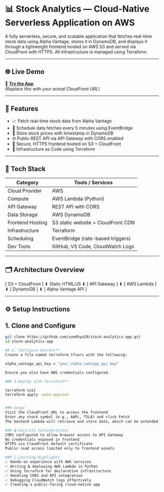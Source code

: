# 📊 Stock Analytics — Cloud-Native Serverless Application on AWS

A fully serverless, secure, and scalable application that fetches real-time stock data using Alpha Vantage, stores it in DynamoDB, and displays it through a lightweight frontend hosted on AWS S3 and served via CloudFront with HTTPS. All infrastructure is managed using Terraform.

---

## 🌐 Live Demo

🔗 **[Try the App](https://<your-cloudfront-distribution>.cloudfront.net)**  
_(Replace this with your actual CloudFront URL)_

---

## 🚀 Features

- 📈 Fetch real-time stock data from Alpha Vantage
- 🔁 Schedule data fetches every 5 minutes using EventBridge
- 💾 Store stock prices with timestamp in DynamoDB
- 🌐 Public REST API via API Gateway with CORS enabled
- 🔐 Secure, HTTPS frontend hosted on S3 + CloudFront
- 🧱 Infrastructure as Code using Terraform

---

## 🧰 Tech Stack

| Category         | Tools / Services                      |
|------------------|----------------------------------------|
| Cloud Provider   | AWS                                   |
| Compute          | AWS Lambda (Python)                   |
| API Gateway      | REST API with CORS                    |
| Data Storage     | AWS DynamoDB                          |
| Frontend Hosting | S3 static website + CloudFront CDN    |
| Infrastructure   | Terraform                             |
| Scheduling       | EventBridge (rate-based triggers)     |
| Dev Tools        | GitHub, VS Code, CloudWatch Logs      |

---

## 🗂️ Architecture Overview
[ S3 + CloudFront ] ⬇ Static HTML/JS ⬇ [ API Gateway ] ⬇ [ AWS Lambda ] ⬇ [ DynamoDB ] ⬇ [ Alpha Vantage API ]


---

## ⚙️ Setup Instructions

## 1. Clone and Configure

```bash
git clone https://github.com/sandhya19/stock-analytics-app.git
cd stock-analytics-app

## 2. Configure Secrets**
Create a file named terraform.tfvars with the following:

alpha_vantage_api_key = "your_alpha_vantage_api_key"

Ensure you also have AWS credentials configured.

### 3.Deploy with Terraform**

terraform init
terraform apply -auto-approve


### Usage
Visit the CloudFront URL to access the frontend
Enter any stock symbol (e.g., AAPL, TSLA) and click Fetch
The backend Lambda will retrieve and store data, which can be extended for analytics

### 🔒 Security Considerations
CORS configured to allow browser access to API Gateway
No credentials exposed in frontend
HTTPS via CloudFront default certificate
Public read access limited only to frontend assets

### 📌 Learning Highlights
✅ Hands-on experience with AWS services
✅ Writing & deploying AWS Lambda in Python
✅ Using Terraform for declarative infrastructure
✅ Handling CORS and API integration
✅ Debugging CloudWatch logs effectively
✅ Creating a public-facing cloud-native app

